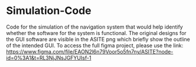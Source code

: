 # Simulation-Code
Code for the simulation of the navigation system that would help identify whether the software for the system is functional.
The original designs for the GUI software are visible in the ASITE png which briefly show the outline of the intended GUI. To access the full figma project, please use the link: https://www.figma.com/file/EAON2l6n79Voor5o5fn7ny/ASITE?node-id=0%3A1&t=RL3NjJNsJGFYUIsf-1 
